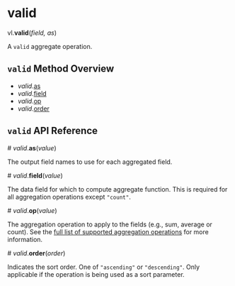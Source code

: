 # valid

vl.<b>valid</b>(<em>field, as</em>)

A <code>valid</code> aggregate operation.

## <code>valid</code> Method Overview

* <em>valid</em>.<a href="#as">as</a>
* <em>valid</em>.<a href="#field">field</a>
* <em>valid</em>.<a href="#op">op</a>
* <em>valid</em>.<a href="#order">order</a>

## <code>valid</code> API Reference

<a name="as">#</a>
<em>valid</em>.<b>as</b>(<em>value</em>)

The output field names to use for each aggregated field.

<a name="field">#</a>
<em>valid</em>.<b>field</b>(<em>value</em>)

The data field for which to compute aggregate function. This is required for all aggregation operations except `"count"`.

<a name="op">#</a>
<em>valid</em>.<b>op</b>(<em>value</em>)

The aggregation operation to apply to the fields (e.g., sum, average or count).
See the [full list of supported aggregation operations](https://vega.github.io/vega-lite/docs/aggregate.html#ops)
for more information.

<a name="order">#</a>
<em>valid</em>.<b>order</b>(<em>order</em>)

Indicates the sort order. One of `"ascending"` or `"descending"`. Only applicable if the operation is being used as a sort parameter.

